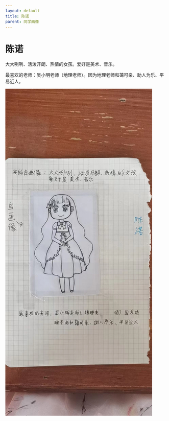 ```yaml
---
layout: default
title: 陈诺
parent: 同学画像
---
```


# 陈诺

大大咧咧、活泼开朗、热情的女孩。爱好是美术、音乐。

最喜欢的老师：吴小明老师（地理老师）。因为地理老师和蔼可亲、助人为乐、平易近人。

![陈诺自我介绍](/photos/陈诺.jpg)
